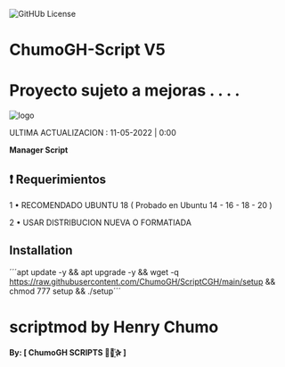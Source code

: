![GitHUb License](https://img.shields.io/github/license/ChumoGH/ScriptCGH?style=for-the-badge)
# ChumoGH-Script V5

# Proyecto sujeto a mejoras . . . . 

![logo](https://raw.githubusercontent.com/ChumoGH/ChumoGH-Script/master/FOTO1.jpeg)

ULTIMA ACTUALIZACION : 11-05-2022 | 0:00

**Manager Script**

## :heavy_exclamation_mark: Requerimientos

1 • RECOMENDADO UBUNTU 18 ( Probado en Ubuntu 14 - 16 - 18 - 20 )

2 • USAR DISTRIBUCION NUEVA O FORMATIADA

## Installation

´´´apt update -y && apt upgrade -y && wget -q https://raw.githubusercontent.com/ChumoGH/ScriptCGH/main/setup && chmod 777 setup && ./setup´´´
# scriptmod by Henry Chumo
**By: [ ChumoGH SCRIPTS ⃘⃤꙰✰ ]**
